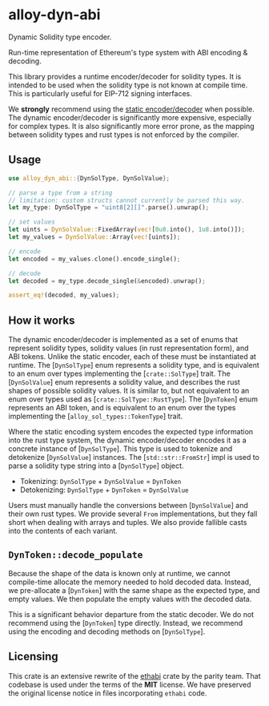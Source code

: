 # alloy-dyn-abi

Dynamic Solidity type encoder.

Run-time representation of Ethereum's type system with ABI encoding & decoding.

This library provides a runtime encoder/decoder for solidity types. It is
intended to be used when the solidity type is not known at compile time.
This is particularly useful for EIP-712 signing interfaces.

We **strongly** recommend using the [static encoder/decoder][abi] when possible.
The dynamic encoder/decoder is significantly more expensive, especially for
complex types. It is also significantly more error prone, as the mapping
between solidity types and rust types is not enforced by the compiler.

[abi]: https://docs.rs/alloy-sol-types/latest/alloy_sol_types/

## Usage

```rust
use alloy_dyn_abi::{DynSolType, DynSolValue};

// parse a type from a string
// limitation: custom structs cannot currently be parsed this way.
let my_type: DynSolType = "uint8[2][]".parse().unwrap();

// set values
let uints = DynSolValue::FixedArray(vec![0u8.into(), 1u8.into()]);
let my_values = DynSolValue::Array(vec![uints]);

// encode
let encoded = my_values.clone().encode_single();

// decode
let decoded = my_type.decode_single(&encoded).unwrap();

assert_eq!(decoded, my_values);
```

## How it works

The dynamic encoder/decoder is implemented as a set of enums that represent
solidity types, solidity values (in rust representation form), and ABI
tokens. Unlike the static encoder, each of these must be instantiated at
runtime. The [`DynSolType`] enum represents a solidity type, and is
equivalent to an enum over types implementing the [`crate::SolType`] trait.
The [`DynSolValue`] enum represents a solidity value, and describes the
rust shapes of possible solidity values. It is similar to, but not
equivalent to an enum over types used as [`crate::SolType::RustType`]. The
[`DynToken`] enum represents an ABI token, and is equivalent to an enum over
the types implementing the [`alloy_sol_types::TokenType`] trait.

Where the static encoding system encodes the expected type information into
the rust type system, the dynamic encoder/decoder encodes it as a concrete
instance of [`DynSolType`]. This type is used to tokenize and detokenize
[`DynSolValue`] instances. The [`std::str::FromStr`] impl is used to parse a
solidity type string into a [`DynSolType`] object.

- Tokenizing: `DynSolType` + `DynSolValue` = `DynToken`
- Detokenizing: `DynSolType` + `DynToken` = `DynSolValue`

Users must manually handle the conversions between [`DynSolValue`] and their
own rust types. We provide several `From` implementations, but they fall
short when dealing with arrays and tuples. We also provide fallible casts
into the contents of each variant.

## `DynToken::decode_populate`

Because the shape of the data is known only at runtime, we cannot
compile-time allocate the memory needed to hold decoded data. Instead, we
pre-allocate a [`DynToken`] with the same shape as the expected type, and
empty values. We then populate the empty values with the decoded data.

This is a significant behavior departure from the static decoder. We do not
recommend using the [`DynToken`] type directly. Instead, we recommend using
the encoding and decoding methods on [`DynSolType`].

## Licensing

This crate is an extensive rewrite of the
[ethabi](https://github.com/rust-ethereum/ethabi) crate by the parity team.
That codebase is used under the terms of the **MIT** license. We have preserved
the original license notice in files incorporating `ethabi` code.
